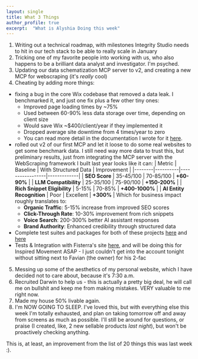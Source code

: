 ```yaml
---
layout: single
title: What 3 Things
author_profile: true
excerpt:  "What is Alyshia Doing this week"
---
```


1) Writing out a technical roadmap, with milestones Integrity Studio needs to hit
in our tech stack to be able to really scale in January
2) Tricking one of my favorite people into working with us, who also happens to
be a brilliant data analyst and investigator.  I'm psyched.
3) Updating our data schematization MCP server to v2, and creating a new MCP for
webscraping (it's *really* cool)
4) Cheating by adding more things:
  - fixing a bug in the core Wix codebase that removed a data leak.  I
    benchmarked it, and just one fix plus a few other tiny ones:
      - Improved page loading times by ~75%
      - Used between 60-90% less data storage over time, depending on client size
      - Would save Wix ~$400/client/year if they implemented it
      - Dropped average site downtime from 4 times/year to zero
      - You can read more detail in the documentation I wrote for it [here](https://tinyurl.com/236cwczk).
  - rolled out v2 of our first MCP and let it loose to do some real websites to
    get some benchmark data.  I still need way more data to trust this, but preliminary results, just from
    integrating the MCP server with the WebScraping framework I built last year
    looks like it can:
    | Metric | Baseline | With Structured Data | Improvement |
    |--------|----------|-----------------|-------------|
    | **SEO Score** | 35-45/100 | 70-85/100 | **+60-90%** |
    | **LLM Compatibility** | 25-35/100 | 75-90/100 | **+150-200%** |
    | **Rich Snippet Eligibility** | 5-15% | 70-85% | **+400-1000%** |
    | **AI Entity Recognition** | Poor | Excellent | **+300%** |
    Which for business impact roughly translates to:
      - **Organic Traffic**: 5-15% increase from improved SEO scores
      - **Click-Through Rate**: 10-30% improvement from rich snippets
      - **Voice Search**: 200-300% better AI assistant responses
      - **Brand Authority**: Enhanced credibility through structured data
   - Complete test suites and packages for both of these projects [here](https://github.com/aledlie/SingleSiteScraper) and [here](https://github.com/aledlie/RepoViz)
   - Tests & Integration with Fisterra's site [here](https://github.com/aledlie/fisterra), and will be doing this for Inspired Movement ASAP - I just couldn't get into the account tonight without sitting next to Favian (the owner) for his 2-fac
5) Messing up some of the aesthetics of my personal website, which I have decided not to care
about, because it's 7:30 a.m.
6) Recruited Darwin to help us - this is actually a pretty big deal, he will
call me on bullshit and keep me from making mistakes.  VERY valuable to me right
now.
7) Made my house 50% livable again.
8) I'm NOW GOING TO SLEEP.  I've loved this, but with everything else this week
I'm totally exhausted, and plan on taking tomorrow off and away from screens as much as possible.  I'll still be
around for questions, or praise (I created, like, 2 new sellable products *last
night*), but won't be proactively checking anything.

This is, at least, an improvement from the list of 20 things this was last week
:).



